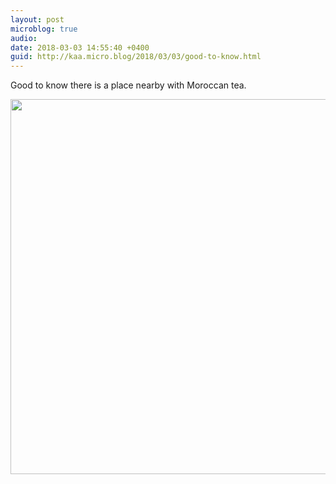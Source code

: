 ```yaml
---
layout: post
microblog: true
audio: 
date: 2018-03-03 14:55:40 +0400
guid: http://kaa.micro.blog/2018/03/03/good-to-know.html
---
```

Good to know there is a place nearby with Moroccan tea.

<img src="https://micro.kaa.bz/uploads/2018/8282a506e9.jpg" width="600" height="600" />
